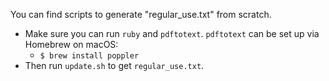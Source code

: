 You can find scripts to generate "regular_use.txt" from scratch.

* Make sure you can run `ruby` and `pdftotext`. `pdftotext` can be set up via Homebrew on macOS:
  * `$ brew install poppler`
* Then run `update.sh` to get `regular_use.txt`.

